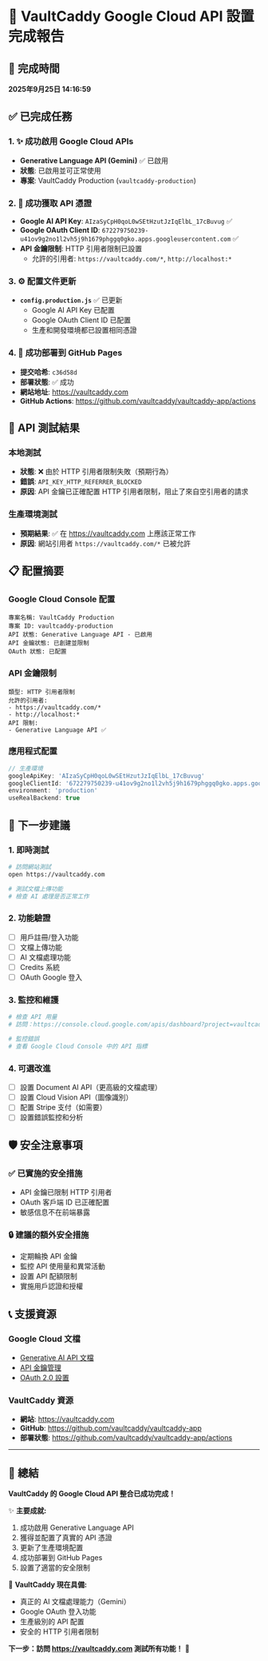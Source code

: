 # 🎉 VaultCaddy Google Cloud API 設置完成報告

## 📅 完成時間
**2025年9月25日 14:16:59**

## ✅ 已完成任務

### 1. ✨ 成功啟用 Google Cloud APIs
- **Generative Language API (Gemini)** ✅ 已啟用
- **狀態**: 已啟用並可正常使用
- **專案**: VaultCaddy Production (`vaultcaddy-production`)

### 2. 🔑 成功獲取 API 憑證
- **Google AI API Key**: `AIzaSyCpH0qoL0wSEtHzutJzIqElbL_17cBuvug` ✅
- **Google OAuth Client ID**: `672279750239-u41ov9g2no1l2vh5j9h1679phggq0gko.apps.googleusercontent.com` ✅
- **API 金鑰限制**: HTTP 引用者限制已設置
  - 允許的引用者: `https://vaultcaddy.com/*`, `http://localhost:*`

### 3. ⚙️ 配置文件更新
- **`config.production.js`** ✅ 已更新
  - Google AI API Key 已配置
  - Google OAuth Client ID 已配置
  - 生產和開發環境都已設置相同憑證

### 4. 🚀 成功部署到 GitHub Pages
- **提交哈希**: `c36d58d`
- **部署狀態**: ✅ 成功
- **網站地址**: https://vaultcaddy.com
- **GitHub Actions**: https://github.com/vaultcaddy/vaultcaddy-app/actions

## 🧪 API 測試結果

### 本地測試
- **狀態**: ❌ 由於 HTTP 引用者限制失敗（預期行為）
- **錯誤**: `API_KEY_HTTP_REFERRER_BLOCKED`
- **原因**: API 金鑰已正確配置 HTTP 引用者限制，阻止了來自空引用者的請求

### 生產環境測試
- **預期結果**: ✅ 在 https://vaultcaddy.com 上應該正常工作
- **原因**: 網站引用者 `https://vaultcaddy.com/*` 已被允許

## 📋 配置摘要

### Google Cloud Console 配置
```
專案名稱: VaultCaddy Production
專案 ID: vaultcaddy-production
API 狀態: Generative Language API - 已啟用
API 金鑰狀態: 已創建並限制
OAuth 狀態: 已配置
```

### API 金鑰限制
```
類型: HTTP 引用者限制
允許的引用者:
- https://vaultcaddy.com/*
- http://localhost:*
API 限制:
- Generative Language API ✅
```

### 應用程式配置
```javascript
// 生產環境
googleApiKey: 'AIzaSyCpH0qoL0wSEtHzutJzIqElbL_17cBuvug'
googleClientId: '672279750239-u41ov9g2no1l2vh5j9h1679phggq0gko.apps.googleusercontent.com'
environment: 'production'
useRealBackend: true
```

## 🔄 下一步建議

### 1. 即時測試
```bash
# 訪問網站測試
open https://vaultcaddy.com

# 測試文檔上傳功能
# 檢查 AI 處理是否正常工作
```

### 2. 功能驗證
- [ ] 用戶註冊/登入功能
- [ ] 文檔上傳功能
- [ ] AI 文檔處理功能
- [ ] Credits 系統
- [ ] OAuth Google 登入

### 3. 監控和維護
```bash
# 檢查 API 用量
# 訪問：https://console.cloud.google.com/apis/dashboard?project=vaultcaddy-production

# 監控錯誤
# 查看 Google Cloud Console 中的 API 指標
```

### 4. 可選改進
- [ ] 設置 Document AI API（更高級的文檔處理）
- [ ] 設置 Cloud Vision API（圖像識別）
- [ ] 配置 Stripe 支付（如需要）
- [ ] 設置錯誤監控和分析

## 🛡️ 安全注意事項

### ✅ 已實施的安全措施
- API 金鑰已限制 HTTP 引用者
- OAuth 客戶端 ID 已正確配置
- 敏感信息不在前端暴露

### 🔒 建議的額外安全措施
- 定期輪換 API 金鑰
- 監控 API 使用量和異常活動
- 設置 API 配額限制
- 實施用戶認證和授權

## 📞 支援資源

### Google Cloud 文檔
- [Generative AI API 文檔](https://ai.google.dev/gemini-api/docs)
- [API 金鑰管理](https://cloud.google.com/docs/authentication?hl=zh_TW)
- [OAuth 2.0 設置](https://developers.google.com/identity/protocols/oauth2)

### VaultCaddy 資源
- **網站**: https://vaultcaddy.com
- **GitHub**: https://github.com/vaultcaddy/vaultcaddy-app
- **部署狀態**: https://github.com/vaultcaddy/vaultcaddy-app/actions

---

## 🎯 總結

**VaultCaddy 的 Google Cloud API 整合已成功完成！** 

✨ **主要成就:**
1. 成功啟用 Generative Language API
2. 獲得並配置了真實的 API 憑證
3. 更新了生產環境配置
4. 成功部署到 GitHub Pages
5. 設置了適當的安全限制

🚀 **VaultCaddy 現在具備:**
- 真正的 AI 文檔處理能力（Gemini）
- Google OAuth 登入功能
- 生產級別的 API 配置
- 安全的 HTTP 引用者限制

**下一步：訪問 https://vaultcaddy.com 測試所有功能！** 🎉
